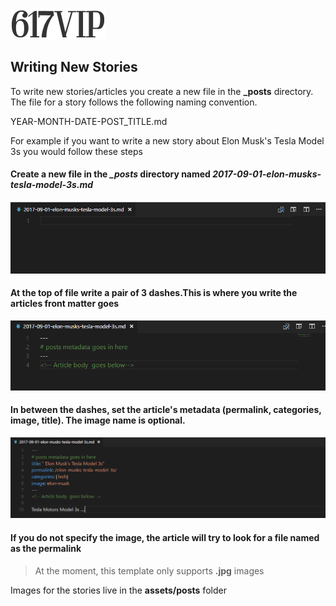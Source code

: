 ![Wicked Silly News](assets/header-logo-small.png)
## Writing New Stories
To write new stories/articles you create a new file in the **_posts** directory. The file for a story follows the following naming convention.

YEAR-MONTH-DATE-POST_TITLE.md

For example if you want to write a new story about Elon Musk's Tesla Model 3s  you would  follow these steps

#### Create a new file in the *_posts* directory named *2017-09-01-elon-musks-tesla-model-3s.md* 

![metadata](assets/examples/metadata.png)

#### At the top of file write a pair of 3 dashes.This is where you write the articles front matter goes

![metadata](assets/examples/metadata1.png)
   
#### In between the dashes, set the article's metadata (permalink, categories, image, title). The image name is optional. 

![metadata](assets/examples/metadata2.png)

#### If you do not specify the image, the article will try to look for a file named as the permalink

> At the moment, this template only supports **.jpg** images

Images for the stories live in the **assets/posts** folder